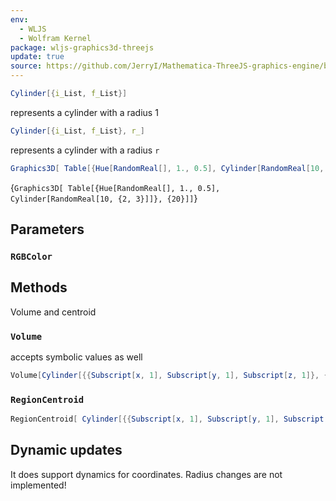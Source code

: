 ```yaml
---
env:
  - WLJS
  - Wolfram Kernel
package: wljs-graphics3d-threejs
update: true
source: https://github.com/JerryI/Mathematica-ThreeJS-graphics-engine/blob/dev/src/kernel.js
---
```

```mathematica
Cylinder[{i_List, f_List}]
```

represents a cylinder with a radius 1

```mathematica
Cylinder[{i_List, f_List}, r_]
```

represents a cylinder with a radius `r`

```mathematica
Graphics3D[ Table[{Hue[RandomReal[], 1., 0.5], Cylinder[RandomReal[10, {2, 3}]]}, {20}]]
```

<Wl >{`Graphics3D[ Table[{Hue[RandomReal[], 1., 0.5], Cylinder[RandomReal[10, {2, 3}]]}, {20}]]`}</Wl>

## Parameters
### `RGBColor`


## Methods
Volume and centroid

### `Volume`
accepts symbolic values as well
```mathematica
Volume[Cylinder[{{Subscript[x, 1], Subscript[y, 1], Subscript[z, 1]}, {Subscript[x, 2], Subscript[y, 2], Subscript[z, 2]}}, r]]
```

### `RegionCentroid`
```mathematica
RegionCentroid[ Cylinder[{{Subscript[x, 1], Subscript[y, 1], Subscript[z, 1]}, {Subscript[x, 2], Subscript[y, 2], Subscript[z, 2]}}, r]]
```

## Dynamic updates
It does support dynamics for coordinates. Radius changes are not implemented! 